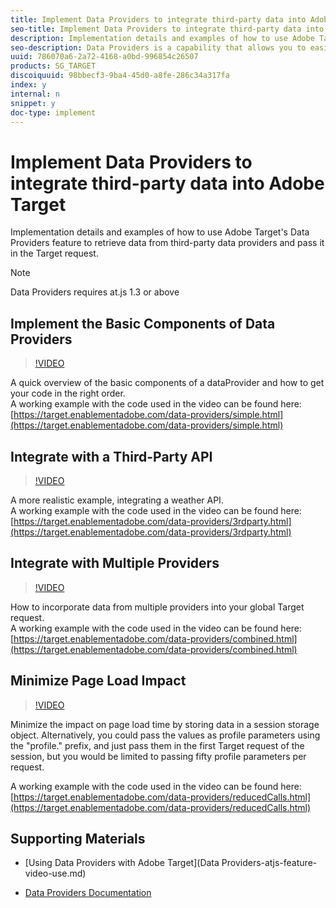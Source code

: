 ```yaml
---
title: Implement Data Providers to integrate third-party data into Adobe Target
seo-title: Implement Data Providers to integrate third-party data into Adobe Target
description: Implementation details and examples of how to use Adobe Target's Data Providers feature to retrieve data from third-party data providers and pass it in the Target request.
seo-description: Data Providers is a capability that allows you to easily pass data from 3rd parties to Target.  A third party could be a weather API, a DMP, or even your own web service.
uuid: 786070a6-2a72-4168-a0bd-996854c26507
products: SG_TARGET
discoiquuid: 98bbecf3-9ba4-45d0-a8fe-286c34a317fa
index: y
internal: n
snippet: y
doc-type: implement
---
```


# Implement Data Providers to integrate third-party data into Adobe Target

Implementation details and examples of how to use Adobe Target's Data Providers feature to retrieve data from third-party data providers and pass it in the Target request.

>[!NOTE]
>
>Data Providers requires at.js 1.3 or above

## Implement the Basic Components of Data Providers

>[!VIDEO](https://video.tv.adobe.com/v/22348/?quality=12)

A quick overview of the basic components of a dataProvider and how to get your code in the right order.  
A working example with the code used in the video can be found here:
[https://target.enablementadobe.com/data-providers/simple.html](https://target.enablementadobe.com/data-providers/simple.html)

## Integrate with a Third-Party API

>[!VIDEO](https://video.tv.adobe.com/v/22345/)

A more realistic example, integrating a weather API.  
A working example with the code used in the video can be found here:
[https://target.enablementadobe.com/data-providers/3rdparty.html](https://target.enablementadobe.com/data-providers/3rdparty.html)

## Integrate with Multiple Providers

>[!VIDEO](https://video.tv.adobe.com/v/22346/)

How to incorporate data from multiple providers into your global Target request.  
A working example with the code used in the video can be found here:
[https://target.enablementadobe.com/data-providers/combined.html](https://target.enablementadobe.com/data-providers/combined.html)

## Minimize Page Load Impact

>[!VIDEO](https://video.tv.adobe.com/v/22347/)

Minimize the impact on page load time by storing data in a session storage object. Alternatively, you could pass the values as profile parameters using the "profile." prefix, and just pass them in the first Target request of the session, but you would be limited to passing fifty profile parameters per request.

A working example with the code used in the video can be found here: [https://target.enablementadobe.com/data-providers/reducedCalls.html](https://target.enablementadobe.com/data-providers/reducedCalls.html)

## Supporting Materials

* [Using Data Providers with Adobe Target](Data Providers-atjs-feature-video-use.md)  

* [Data Providers Documentation](https://docs.adobe.com/content/help/en/target/using/implement-target/client-side/functions-overview/targetgobalsettings.html#data-providers)
